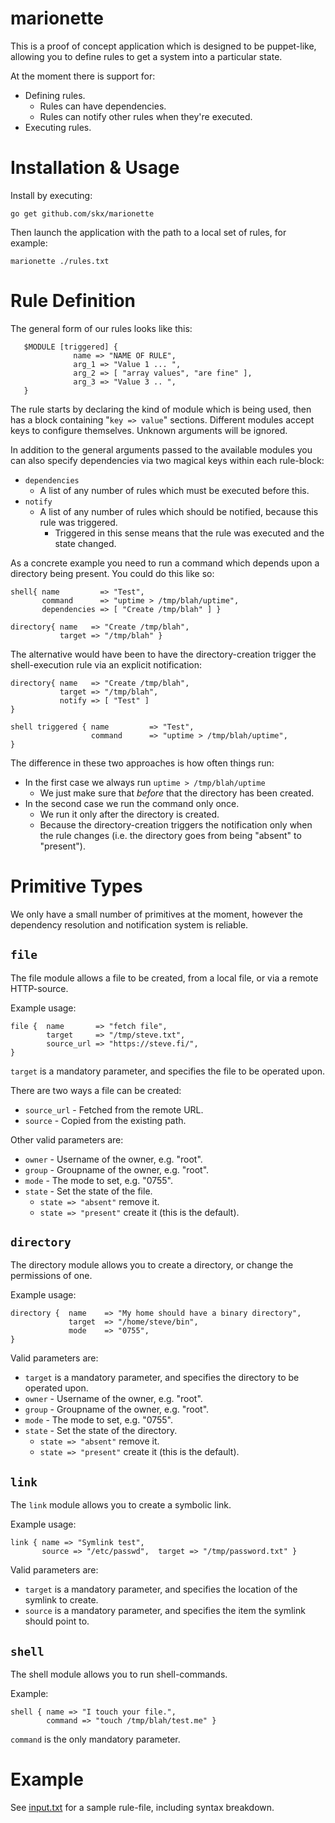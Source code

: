 # marionette

This is a proof of concept application which is designed to be puppet-like,
allowing you to define rules to get a system into a particular state.

At the moment there is support for:

* Defining rules.
  * Rules can have dependencies.
  * Rules can notify other rules when they're executed.
* Executing rules.


# Installation & Usage

Install by executing:

    go get github.com/skx/marionette

Then launch the application with the path to a local set of rules, for example:

    marionette ./rules.txt


# Rule Definition

The general form of our rules looks like this:

```
   $MODULE [triggered] {
              name => "NAME OF RULE",
              arg_1 => "Value 1 ... ",
              arg_2 => [ "array values", "are fine" ],
              arg_3 => "Value 3 .. ",
   }
```

The rule starts by declaring the kind of module which is being used, then has
a block containing "`key => value`" sections.  Different modules accept keys to configure themselves.  Unknown arguments will be ignored.

In addition to the general arguments passed to the available modules you can also specify dependencies via two magical keys within each rule-block:

* `dependencies`
  * A list of any number of rules which must be executed before this.
* `notify`
  * A list of any number of rules which should be notified, because this rule was triggered.
    * Triggered in this sense means that the rule was executed and the state changed.

As a concrete example you need to run a command which depends upon a directory being present.  You could do this like so:


```
shell{ name         => "Test",
       command      => "uptime > /tmp/blah/uptime",
       dependencies => [ "Create /tmp/blah" ] }

directory{ name   => "Create /tmp/blah",
           target => "/tmp/blah" }
```

The alternative would have been to have the directory-creation trigger the shell-execution rule via an explicit notification:

```
directory{ name   => "Create /tmp/blah",
           target => "/tmp/blah",
           notify => [ "Test" ]
}

shell triggered { name         => "Test",
                  command      => "uptime > /tmp/blah/uptime",
}
```

The difference in these two approaches is how often things run:

* In the first case we always run `uptime > /tmp/blah/uptime`
  * We just make sure that _before_ that the directory has been created.
* In the second case we run the command only once.
  * We run it only after the directory is created.
  * Because the directory-creation triggers the notification only when the rule changes (i.e. the directory goes from being "absent" to "present").


# Primitive Types

We only have a small number of primitives at the moment, however the dependency resolution and notification system is reliable.


## `file`

The file module allows a file to be created, from a local file, or via a remote HTTP-source.

Example usage:

```
file {  name       => "fetch file",
        target     => "/tmp/steve.txt",
        source_url => "https://steve.fi/",
}
```

`target` is a mandatory parameter, and specifies the file to be operated upon.

There are two ways a file can be created:

* `source_url` - Fetched from the remote URL.
* `source` - Copied from the existing path.

Other valid parameters are:

* `owner` - Username of the owner, e.g. "root".
* `group` - Groupname of the owner, e.g. "root".
* `mode` - The mode to set, e.g. "0755".
* `state` - Set the state of the file.
  * `state => "absent"` remove it.
  * `state => "present"` create it (this is the default).


## `directory`

The directory module allows you to create a directory, or change the permissions of one.

Example usage:

```
directory {  name    => "My home should have a binary directory",
             target  => "/home/steve/bin",
             mode    => "0755",
}
```

Valid parameters are:

* `target` is a mandatory parameter, and specifies the directory to be operated upon.
* `owner` - Username of the owner, e.g. "root".
* `group` - Groupname of the owner, e.g. "root".
* `mode` - The mode to set, e.g. "0755".
* `state` - Set the state of the directory.
  * `state => "absent"` remove it.
  * `state => "present"` create it (this is the default).


## `link`

The `link` module allows you to create a symbolic link.

Example usage:

```
link { name => "Symlink test",
       source => "/etc/passwd",  target => "/tmp/password.txt" }
```

Valid parameters are:

* `target` is a mandatory parameter, and specifies the location of the symlink to create.
* `source` is a mandatory parameter, and specifies the item the symlink should point to.


## `shell`

The shell module allows you to run shell-commands.

Example:

```
shell { name => "I touch your file.",
        command => "touch /tmp/blah/test.me" }
```

`command` is the only mandatory parameter.


# Example

See [input.txt](input.txt) for a sample rule-file, including syntax breakdown.
